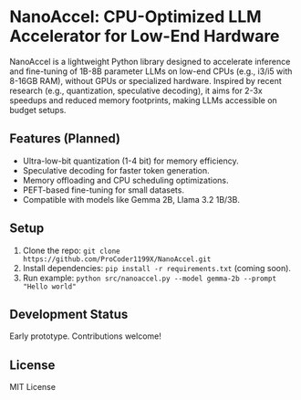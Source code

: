 # NanoAccel: CPU-Optimized LLM Accelerator for Low-End Hardware

NanoAccel is a lightweight Python library designed to accelerate inference and fine-tuning of 1B-8B parameter LLMs on low-end CPUs (e.g., i3/i5 with 8-16GB RAM), without GPUs or specialized hardware. Inspired by recent research (e.g., quantization, speculative decoding), it aims for 2-3x speedups and reduced memory footprints, making LLMs accessible on budget setups.

## Features (Planned)
- Ultra-low-bit quantization (1-4 bit) for memory efficiency.
- Speculative decoding for faster token generation.
- Memory offloading and CPU scheduling optimizations.
- PEFT-based fine-tuning for small datasets.
- Compatible with models like Gemma 2B, Llama 3.2 1B/3B.

## Setup
1. Clone the repo: `git clone https://github.com/ProCoder1199X/NanoAccel.git`
2. Install dependencies: `pip install -r requirements.txt` (coming soon).
3. Run example: `python src/nanoaccel.py --model gemma-2b --prompt "Hello world"`

## Development Status
Early prototype. Contributions welcome!

## License
MIT License